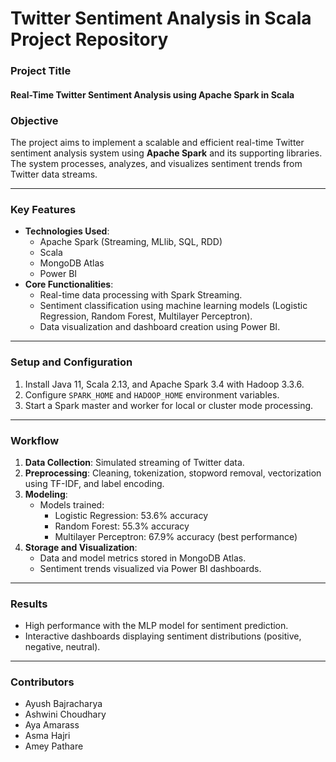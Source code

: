 # Twitter Sentiment Analysis in Scala Project Repository


### **Project Title**  
#### Real-Time Twitter Sentiment Analysis using Apache Spark in Scala

### **Objective**  
The project aims to implement a scalable and efficient real-time Twitter sentiment analysis system using **Apache Spark** and its supporting libraries. The system processes, analyzes, and visualizes sentiment trends from Twitter data streams.

---

### **Key Features**
- **Technologies Used**:  
  - Apache Spark (Streaming, MLlib, SQL, RDD)  
  - Scala  
  - MongoDB Atlas  
  - Power BI  
- **Core Functionalities**:  
  - Real-time data processing with Spark Streaming.  
  - Sentiment classification using machine learning models (Logistic Regression, Random Forest, Multilayer Perceptron).  
  - Data visualization and dashboard creation using Power BI.  

---

### **Setup and Configuration**  
1. Install Java 11, Scala 2.13, and Apache Spark 3.4 with Hadoop 3.3.6.  
2. Configure `SPARK_HOME` and `HADOOP_HOME` environment variables.  
3. Start a Spark master and worker for local or cluster mode processing.

---

### **Workflow**  
1. **Data Collection**: Simulated streaming of Twitter data.  
2. **Preprocessing**: Cleaning, tokenization, stopword removal, vectorization using TF-IDF, and label encoding.  
3. **Modeling**:  
   - Models trained:  
     - Logistic Regression: 53.6% accuracy  
     - Random Forest: 55.3% accuracy  
     - Multilayer Perceptron: 67.9% accuracy (best performance)  
4. **Storage and Visualization**:  
   - Data and model metrics stored in MongoDB Atlas.  
   - Sentiment trends visualized via Power BI dashboards.

---

### **Results**
- High performance with the MLP model for sentiment prediction.  
- Interactive dashboards displaying sentiment distributions (positive, negative, neutral).  

---

### **Contributors**  
- Ayush Bajracharya  
- Ashwini Choudhary  
- Aya Amarass  
- Asma Hajri  
- Amey Pathare  
